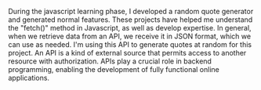 During the javascript learning phase, I developed a random quote generator and generated normal features.
These projects have helped me understand the "fetch()" method in Javascript, as well as develop expertise. In general, when we retrieve data from an API, we receive it in JSON format, which we can use as needed.
I'm using this API to generate quotes at random for this project.
An API is a kind of external source that permits access to another resource with authorization. APIs play a crucial role in backend programming, enabling the development of fully functional online applications.
